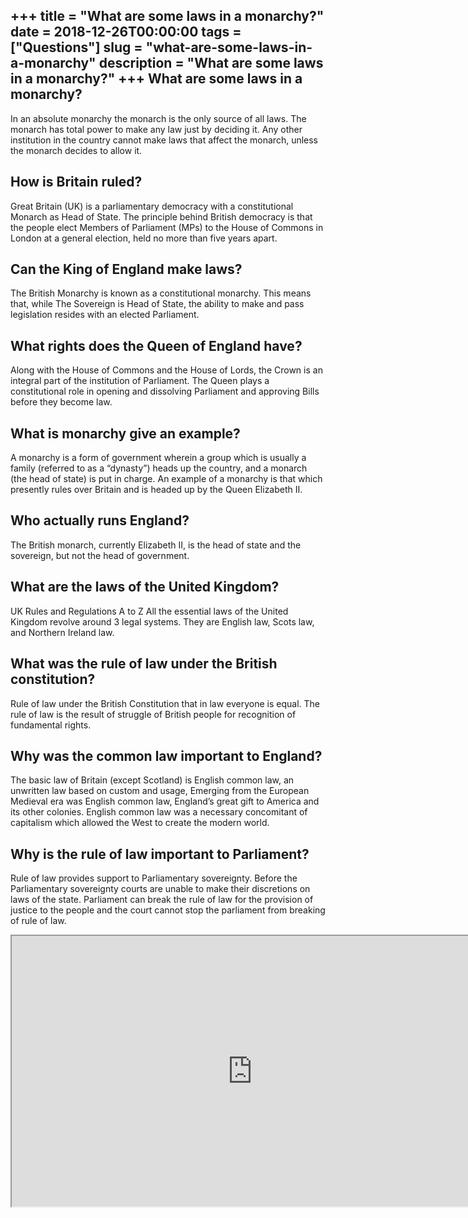 +++
title = "What are some laws in a monarchy?"
date = 2018-12-26T00:00:00
tags = ["Questions"]
slug = "what-are-some-laws-in-a-monarchy"
description = "What are some laws in a monarchy?"
+++
What are some laws in a monarchy?
---------------------------------

In an absolute monarchy the monarch is the only source of all laws. The monarch has total power to make any law just by deciding it. Any other institution in the country cannot make laws that affect the monarch, unless the monarch decides to allow it.

How is Britain ruled?
---------------------

Great Britain (UK) is a parliamentary democracy with a constitutional Monarch as Head of State. The principle behind British democracy is that the people elect Members of Parliament (MPs) to the House of Commons in London at a general election, held no more than five years apart.

Can the King of England make laws?
----------------------------------

The British Monarchy is known as a constitutional monarchy. This means that, while The Sovereign is Head of State, the ability to make and pass legislation resides with an elected Parliament.

What rights does the Queen of England have?
-------------------------------------------

Along with the House of Commons and the House of Lords, the Crown is an integral part of the institution of Parliament. The Queen plays a constitutional role in opening and dissolving Parliament and approving Bills before they become law.

What is monarchy give an example?
---------------------------------

A monarchy is a form of government wherein a group which is usually a family (referred to as a “dynasty”) heads up the country, and a monarch (the head of state) is put in charge. An example of a monarchy is that which presently rules over Britain and is headed up by the Queen Elizabeth II.

Who actually runs England?
--------------------------

The British monarch, currently Elizabeth II, is the head of state and the sovereign, but not the head of government.

What are the laws of the United Kingdom?
----------------------------------------

UK Rules and Regulations A to Z All the essential laws of the United Kingdom revolve around 3 legal systems. They are English law, Scots law, and Northern Ireland law.

What was the rule of law under the British constitution?
--------------------------------------------------------

Rule of law under the British Constitution that in law everyone is equal. The rule of law is the result of struggle of British people for recognition of fundamental rights.

Why was the common law important to England?
--------------------------------------------

The basic law of Britain (except Scotland) is English common law, an unwritten law based on custom and usage, Emerging from the European Medieval era was English common law, England’s great gift to America and its other colonies. English common law was a necessary concomitant of capitalism which allowed the West to create the modern world.

Why is the rule of law important to Parliament?
-----------------------------------------------

Rule of law provides support to Parliamentary sovereignty. Before the Parliamentary sovereignty courts are unable to make their discretions on laws of the state. Parliament can break the rule of law for the provision of justice to the people and the court cannot stop the parliament from breaking of rule of law.

<iframe allow="accelerometer; autoplay; clipboard-write; encrypted-media; gyroscope; picture-in-picture" allowfullscreen="" class="__youtube_prefs__  epyt-is-override  no-lazyload" data-no-lazy="1" data-origheight="433" data-origwidth="770" data-skipgform_ajax_framebjll="" height="433" id="_ytid_17570" loading="lazy" src="https://www.youtube.com/embed/wiDCwqpupj8?enablejsapi=1&autoplay=0&cc_load_policy=0&cc_lang_pref=&iv_load_policy=1&loop=0&modestbranding=0&rel=1&fs=1&playsinline=0&autohide=2&theme=dark&color=red&controls=1&" title="YouTube player" width="770"></iframe>